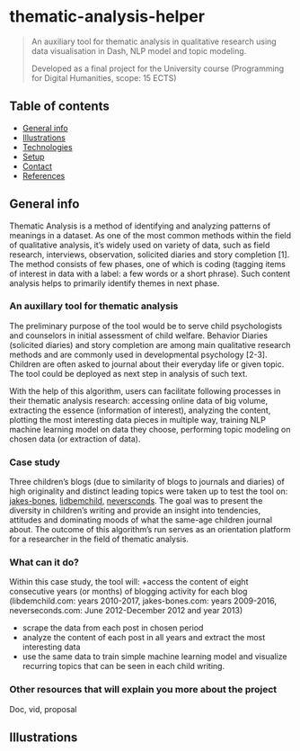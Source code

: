 # thematic-analysis-helper
> An auxiliary tool for thematic analysis in qualitative research using data visualisation in Dash, NLP model and topic modeling.
> 
> Developed as a final project for the University course (Programming for Digital Humanities, scope: 15 ECTS)

## Table of contents
* [General info](#general-info)
* [Illustrations](#illustrations)
* [Technologies](#technologies)
* [Setup](#setup)
* [Contact](#contact)
* [References](#references)

## General info

Thematic Analysis is a method of identifying and analyzing patterns of meanings in a dataset. As one of the most common methods within the field of qualitative analysis, it’s widely used on variety of data, such as field research, interviews, observation, solicited diaries and story completion [1]. The method consists of few phases, one of which is coding (tagging items of interest in data with a label: a few words or a short phrase). Such content analysis helps to primarily identify themes in next phase.

### An auxillary tool for thematic analysis

The preliminary purpose of the tool would be to serve child psychologists and counselors in initial assessment of child welfare. Behavior Diaries (solicited diaries) and story completion are among main qualitative research methods and are commonly used in developmental psychology [2-3]. Children are often asked to journal about their everyday life or given topic. The tool could be deployed as next step in analysis of such text.

With the help of this algorithm, users can facilitate following processes in their thematic analysis research: accessing online data of big volume, extracting the essence (information of interest), analyzing the content, plotting the most interesting data pieces in multiple way, training NLP machine learning model on data they choose, performing topic modeling on chosen data (or extraction of data).

### Case study

Three children’s blogs (due to similarity of blogs to journals and diaries) of high originality and distinct leading topics were taken up to test the tool on: [jakes-bones](http://www.jakes-bones.com), [lidbemchild](http://libdemchild.blogspot.com), [neversconds](http://neverseconds.blogspot.com). The goal was to present the diversity in children’s writing and provide an insight into tendencies, attitudes and dominating moods of what the same-age children journal about. The outcome of this algorithm’s run serves as an orientation platform for a researcher in the field of thematic analysis.

### What can it do?

Within this case study, the tool will: 
+access the content of eight consecutive years (or months) of blogging activity for each blog (libdemchild.com: years 2010-2017, jakes-bones.com: years 2009-2016, neverseconds.com: June 2012-December 2012 and year 2013) 
+ scrape the data from each post in chosen period
+ analyze the content of each post in all years and extract the most interesting data
+ use the same data to train simple machine learning model and visualize recurring topics that can be seen in each child writing.

### Other resources that will explain you more about the project
Doc, vid, proposal
## Illustrations







